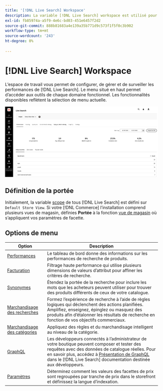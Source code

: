 ```yaml
---
title: '[!DNL Live Search] Workspace'
description: La variable [!DNL Live Search] workspace est utilisé pour configurer, gérer et surveiller les performances de recherche.
exl-id: fb85974a-a5f9-4e6c-bd03-451e6457f2d2
source-git-commit: 888b81683a4e139a35b771d9c573f1f5f0c3b902
workflow-type: tm+mt
source-wordcount: '243'
ht-degree: 0%

---
```


# [!DNL Live Search] Workspace

L’espace de travail vous permet de configurer, de gérer et de surveiller les performances de [!DNL Live Search]. Le menu situé en haut permet d’accéder aux outils de chaque domaine fonctionnel.  Les fonctionnalités disponibles reflètent la sélection de menu actuelle.

![Espace de travail de facette](assets/workspace.png)

## Définition de la portée

Initialement, la variable [scope](https://experienceleague.adobe.com/docs/commerce-admin/start/setup/websites-stores-views.html#scope-settings) de tous [!DNL Live Search] est défini sur `Default Store View`. Si votre [!DNL Commerce] l’installation comprend plusieurs vues de magasin, définies **Portée** à la fonction [vue de magasin](https://experienceleague.adobe.com/docs/commerce-admin/start/setup/websites-stores-views.html) où s’appliquent vos paramètres de facette.

## Options de menu

| Option | Description |
|--- |--- |
| [Performances](performance.md) | Le tableau de bord donne des informations sur les performances de recherche de produits. |
| [Facturation](facets.md) | Filtrage haute performance qui utilise plusieurs dimensions de valeurs d’attribut pour affiner les critères de recherche. |
| [Synonymes](synonyms.md) | Étendez la portée de la recherche pour inclure les mots que les acheteurs peuvent utiliser pour trouver des produits différents de ceux de votre catalogue. |
| [Marchandisage des recherches](rules.md) | Formez l’expérience de recherche à l’aide de règles logiques qui déclenchent des actions planifiées. Amplifiez, enseignez, épinglez ou masquez des produits afin d’étalonner les résultats de recherche en fonction de vos objectifs commerciaux. |
| [Marchandisage des catégories](category-merch.md) | Appliquez des règles et du marchandisage intelligent au niveau de la catégorie. |
| [GraphQL](https://developer.adobe.com/commerce/webapi/graphql/schema/live-search/) | Les développeurs connectés à l’administrateur de votre boutique peuvent composer et tester des requêtes avec des données de catalogue réelles. Pour en savoir plus, accédez à [Présentation de GraphQL](https://developer.adobe.com/commerce/webapi/graphql/) dans le [!DNL Live Search] documentation destinée aux développeurs. |
| [Paramètres](settings.md) | Déterminez comment les valeurs des facettes de prix sont regroupées par tranche de prix dans le storefront et définissez la langue d’indexation. |
